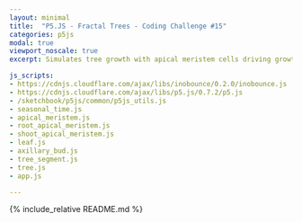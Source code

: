 ```yaml
---
layout: minimal
title:  "P5.JS - Fractal Trees - Coding Challenge #15"
categories: p5js
modal: true
viewport_noscale: true
excerpt: Simulates tree growth with apical meristem cells driving growth at the end of branches, which secrete auxin, a growth inhibitor (shown as pink) which prevents lateral growth for little while.

js_scripts:
- https://cdnjs.cloudflare.com/ajax/libs/inobounce/0.2.0/inobounce.js
- https://cdnjs.cloudflare.com/ajax/libs/p5.js/0.7.2/p5.js
- /sketchbook/p5js/common/p5js_utils.js
- seasonal_time.js
- apical_meristem.js
- root_apical_meristem.js
- shoot_apical_meristem.js
- leaf.js
- axillary_bud.js
- tree_segment.js
- tree.js
- app.js

---
```


{% include_relative README.md %}
